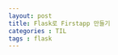 ```yaml
---
layout: post
title: Flask로 Firstapp 만들기
categories : TIL
tags : flask
---
```


<script src="https://gist.github.com/min-ji-kim/f7896842c80ba938cc0a4dd81799df98.js"></script>